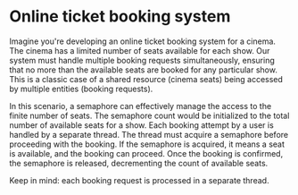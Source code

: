 # Online ticket booking system

Imagine you're developing an online ticket booking system for a cinema. The cinema has a limited number of seats available for each show. Our system must handle multiple booking requests simultaneously, ensuring that no more than the available seats are booked for any particular show. This is a classic case of a shared resource (cinema seats) being accessed by multiple entities (booking requests).

In this scenario, a semaphore can effectively manage the access to the finite number of seats. The semaphore count would be initialized to the total number of available seats for a show. Each booking attempt by a user is handled by a separate thread. The thread must acquire a semaphore before proceeding with the booking. If the semaphore is acquired, it means a seat is available, and the booking can proceed. Once the booking is confirmed, the semaphore is released, decrementing the count of available seats.

Keep in mind: each booking request is processed in a separate thread.